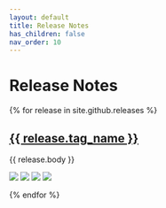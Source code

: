 ```yaml
---
layout: default
title: Release Notes
has_children: false
nav_order: 10
---
```


# Release Notes

{% for release in site.github.releases %}
## [{{ release.tag_name }}]({{release.html_url}})

{{ release.body }}

[![](https://img.shields.io/badge/Download-TAR-green?style=flat-square&logo=github)]({{release.tarball_url}})
[![](https://img.shields.io/badge/Download-ZIP-green?style=flat-square&logo=github)]({{release.zipball_url}})
[![](https://img.shields.io/badge/View-GitHub-lightgrey?style=flat-square&logo=github)]({{release.html_url}})
[![](https://img.shields.io/badge/View-Docker-blue?style=flat-square&logo=docker)](https://hub.docker.com/r/ealen/echo-server/tags?page=1&ordering=last_updated&name={{release.tag_name}})

{% endfor %}